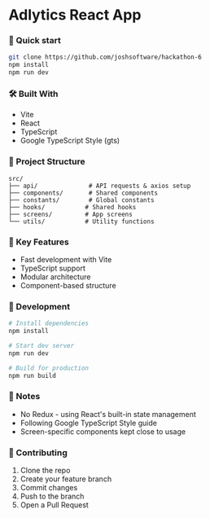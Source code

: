 # Adlytics React App

### 🚀 Quick start

```bash
git clone https://github.com/joshsoftware/hackathon-6
npm install
npm run dev
```

### 🛠️ Built With
- Vite
- React
- TypeScript
- Google TypeScript Style (gts)

### 📁 Project Structure
```
src/
├── api/              # API requests & axios setup
├── components/       # Shared components
├── constants/        # Global constants
├── hooks/           # Shared hooks
├── screens/         # App screens
└── utils/           # Utility functions
```

### 🎯 Key Features
- Fast development with Vite
- TypeScript support
- Modular architecture
- Component-based structure

### 🔧 Development
```bash
# Install dependencies
npm install

# Start dev server
npm run dev

# Build for production
npm run build
```

### 📝 Notes
- No Redux - using React's built-in state management
- Following Google TypeScript Style guide
- Screen-specific components kept close to usage

### 👥 Contributing
1. Clone the repo
2. Create your feature branch
3. Commit changes
4. Push to the branch
5. Open a Pull Request
